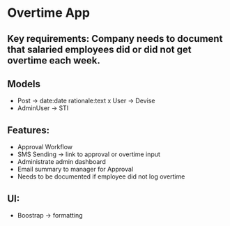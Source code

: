 # Overtime App

## Key requirements: Company needs to document that salaried employees did or did not get overtime each week.

## Models
- Post -> date:date rationale:text
x User -> Devise
- AdminUser -> STI

## Features:
- Approval Workflow
- SMS Sending -> link to approval or overtime input
- Administrate admin dashboard
- Email summary to manager for Approval
- Needs to be documented if employee did not log overtime

## UI:
- Boostrap -> formatting
